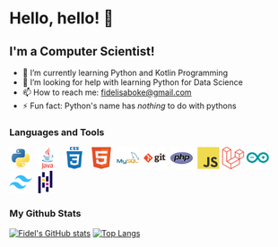 # Hello, hello! 👋

## I'm a Computer Scientist!

<!-- 🔭 I’m currently working on ... -->
<!-- 💬 Ask me about ... -->
<!-- 👯 I’m looking to collaborate on ... -->
- 🌱 I’m currently learning Python and Kotlin Programming
- 🤔 I’m looking for help with learning Python for Data Science
- 📫 How to reach me: fidelisaboke@gmail.com
- ⚡ Fun fact: Python's name has *nothing* to do with pythons

### Languages and Tools

<div>
  <img src="https://github.com/devicons/devicon/blob/master/icons/python/python-original.svg" title="Python" alt="Python" width="40" height="40"/>&nbsp;
  <img src="https://github.com/devicons/devicon/blob/master/icons/java/java-original-wordmark.svg" title="Java" alt="Java" width="40" height="40"/>&nbsp;
  <img src="https://github.com/devicons/devicon/blob/master/icons/css3/css3-plain-wordmark.svg"  title="CSS3" alt="CSS" width="40" height="40"/>&nbsp;
  <img src="https://github.com/devicons/devicon/blob/master/icons/html5/html5-original.svg" title="HTML5" alt="HTML" width="40" height="40"/>&nbsp;
  <img src="https://github.com/devicons/devicon/blob/master/icons/mysql/mysql-original-wordmark.svg" title="MySQL"  alt="MySQL" width="40" height="40"/>&nbsp;
  <img src="https://github.com/devicons/devicon/blob/master/icons/git/git-original-wordmark.svg" title="Git" **alt="Git" width="40" height="40"/>&nbsp;
  <img src="https://github.com/devicons/devicon/blob/master/icons/php/php-original.svg" title="PHP" **alt="PHP" width="40" height="40"/>&nbsp;
  <img src="https://github.com/devicons/devicon/blob/master/icons/javascript/javascript-original.svg" title="JavaScript" **alt="JavaScript" width="40" height="40"/>
  <img src="https://github.com/devicons/devicon/blob/master/icons/laravel/laravel-original.svg" title="Laravel" **alt="Laravel" width="40" height="40"/>
  <img src="https://github.com/devicons/devicon/blob/master/icons/arduino/arduino-original.svg" title="Arduino" **alt="Arduino" width="40" height="40"/>
  <img src="https://github.com/devicons/devicon/blob/master/icons/tailwindcss/tailwindcss-original.svg" title="Tailwind CSS" **alt="Tailwind CSS" width="40" height="40"/>
    <img src="https://github.com/devicons/devicon/blob/master/icons/pandas/pandas-original.svg" title="Pandas" **alt="Pandas" width="40" height="40"/>

</div>

### My Github Stats

[![Fidel's GitHub stats](https://github-readme-stats.vercel.app/api?username=Fidelisaboke)](https://github.com/anuraghazra/github-readme-stats)
[![Top Langs](https://github-readme-stats.vercel.app/api/top-langs/?username=Fidelisaboke&layout=donut)](https://github.com/anuraghazra/github-readme-stats)
